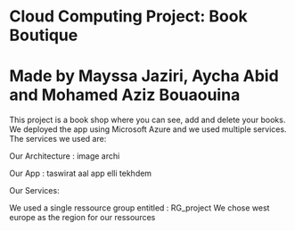 # Cloud Computing Project: Book Boutique
# Made by Mayssa Jaziri, Aycha Abid and Mohamed Aziz Bouaouina


This project is a book shop where you can see, add and delete your books.
We deployed the app using Microsoft Azure and we used multiple services.
The services we used are:


Our Architecture : 
image archi

Our App : 
taswirat aal app elli tekhdem 


Our Services: 

We used a single ressource group entitled : RG_project
We chose west europe as the region for our ressources
